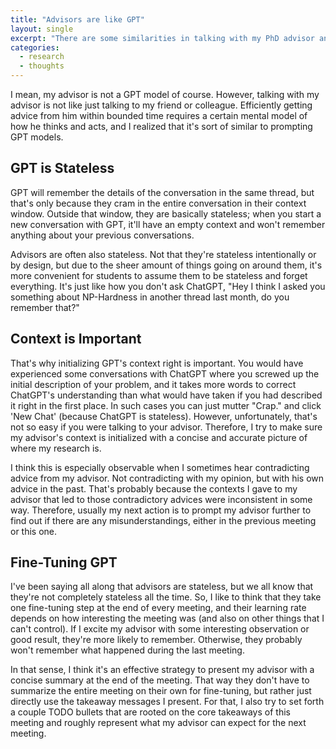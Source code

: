 ```yaml
---
title: "Advisors are like GPT"
layout: single
excerpt: "There are some similarities in talking with my PhD advisor and prompting ChatGPT."
categories:
  - research
  - thoughts
---
```


I mean, my advisor is not a GPT model of course.
However, talking with my advisor is not like just talking to my friend or colleague.
Efficiently getting advice from him within bounded time requires a certain mental model of how he thinks and acts, and I realized that it's sort of similar to prompting GPT models.

## GPT is Stateless

GPT will remember the details of the conversation in the same thread, but that's only because they cram in the entire conversation in their context window.
Outside that window, they are basically stateless; when you start a new conversation with GPT, it'll have an empty context and won't remember anything about your previous conversations.

Advisors are often also stateless.
Not that they're stateless intentionally or by design, but due to the sheer amount of things going on around them, it's more convenient for students to assume them to be stateless and forget everything.
It's just like how you don't ask ChatGPT, "Hey I think I asked you something about NP-Hardness in another thread last month, do you remember that?"

## Context is Important

That's why initializing GPT's context right is important.
You would have experienced some conversations with ChatGPT where you screwed up the initial description of your problem, and it takes more words to correct ChatGPT's understanding than what would have taken if you had described it right in the first place.
In such cases you can just mutter "Crap." and click 'New Chat' (because ChatGPT is stateless).
However, unfortunately, that's not so easy if you were talking to your advisor.
Therefore, I try to make sure my advisor's context is initialized with a concise and accurate picture of where my research is.

I think this is especially observable when I sometimes hear contradicting advice from my advisor.
Not contradicting with my opinion, but with his own advice in the past.
That's probably because the contexts I gave to my advisor that led to those contradictory advices were inconsistent in some way.
Therefore, usually my next action is to prompt my advisor further to find out if there are any misunderstandings, either in the previous meeting or this one.

## Fine-Tuning GPT

I've been saying all along that advisors are stateless, but we all know that they're not completely stateless all the time.
So, I like to think that they take one fine-tuning step at the end of every meeting, and their learning rate depends on how interesting the meeting was (and also on other things that I can't control).
If I excite my advisor with some interesting observation or good result, they're more likely to remember.
Otherwise, they probably won't remember what happened during the last meeting.

In that sense, I think it's an effective strategy to present my advisor with a concise summary at the end of the meeting.
That way they don't have to summarize the entire meeting on their own for fine-tuning, but rather just directly use the takeaway messages I present.
For that, I also try to set forth a couple TODO bullets that are rooted on the core takeaways of this meeting and roughly represent what my advisor can expect for the next meeting.
